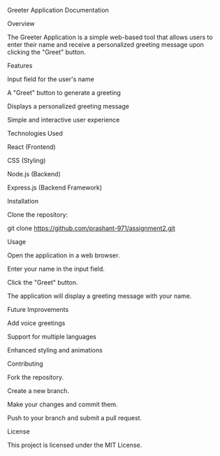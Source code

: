 Greeter Application Documentation

Overview

The Greeter Application is a simple web-based tool that allows users to enter their name and receive a personalized greeting message upon clicking the "Greet" button.

Features

Input field for the user's name

A "Greet" button to generate a greeting

Displays a personalized greeting message

Simple and interactive user experience

Technologies Used

React (Frontend)

CSS (Styling)

Node.js (Backend)

Express.js (Backend Framework)

Installation

Clone the repository:

git clone https://github.com/prashant-971/assignment2.git

Usage

Open the application in a web browser.

Enter your name in the input field.

Click the "Greet" button.

The application will display a greeting message with your name.

Future Improvements

Add voice greetings

Support for multiple languages

Enhanced styling and animations

Contributing

Fork the repository.

Create a new branch.

Make your changes and commit them.

Push to your branch and submit a pull request.

License

This project is licensed under the MIT License.

